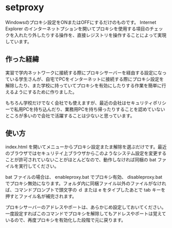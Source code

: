 # setproxy

  Windowsのプロキシ設定をONまたはOFFにするだけのものです。 Internet Explorer のインターネットプションを開いてプロキシを使用する項目のチェックを入れたり外したりする操作を、直接レジストリを操作することによって実現しています。

## 作った経緯

  実習で学内ネットワークに接続する際にプロキシサーバーを経由する設定になっている学生さんが、自宅でPCをインターネットに接続する際にプロキシ設定を解除したり、また学校に持っていてプロキシを有効にしたりする作業を簡単に行えるようにするために作りました。

  もちろん学校だけでなく会社でも使えますが、最近の会社はセキュリティポリシーで私用PCを持ち込んだり、業務用PCを持ち帰ったりすることを認めていないところが多いので会社で活躍することは少ないと思っています。

## 使い方

  index.html を開いてメニューからプロキシ設定またま解除を選ぶだけです。最近のブラウザではセキュリテイ上ブラウザからこのようなシステム設定を変更することが許可されていないことがほとんどなので、動作しなければ同梱の bat ファイルを実行してください。

  bat ファイルの場合は、 enableproxy.bat でプロキシ有効、 disableproxy.bat でプロキシ無効になります。フォルダ内に同梱ファイル以外のファイルがなければ、コマンドプロンプトで頭文字の ｄ または e をタイプしたあとで tab キーを押すとファイル名が補完されます。

  プロキシサーバーのアドレスやポートは、あらかじめ設定しておいてください。一度設定すればこのコマンドでプロキシを解除してもアドレスやポートは覚えているので、再度プロキシを有効化した段階で元に戻ります。
